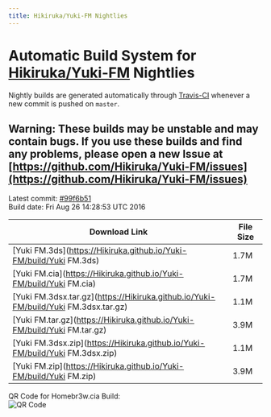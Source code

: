 ```yaml
---
title: Hikiruka/Yuki-FM Nightlies
---
```

# Automatic Build System for [Hikiruka/Yuki-FM](https://github.com/Hikiruka/Yuki-FM) Nightlies

Nightly builds are generated automatically through [Travis-CI](https://travis-ci.org/) whenever a new commit is pushed on `master`.

## Warning: These builds may be unstable and may contain bugs. If you use these builds and find any problems, please open a new Issue at [https://github.com/Hikiruka/Yuki-FM/issues](https://github.com/Hikiruka/Yuki-FM/issues)

Latest commit: [#99f6b51](https://github.com/Hikiruka/Yuki-FM/commit/99f6b5156b5f1760132b5c02a3b0c96b7b2c57a0)<br>
Build date: Fri Aug 26 14:28:53 UTC 2016

| Download Link | File Size |
|---------------|-----------|
| [Yuki FM.3ds](https://Hikiruka.github.io/Yuki-FM/build/Yuki FM.3ds) | 1.7M |
| [Yuki FM.cia](https://Hikiruka.github.io/Yuki-FM/build/Yuki FM.cia) | 1.7M |
| [Yuki FM.3dsx.tar.gz](https://Hikiruka.github.io/Yuki-FM/build/Yuki FM.3dsx.tar.gz) | 1.1M |
| [Yuki FM.tar.gz](https://Hikiruka.github.io/Yuki-FM/build/Yuki FM.tar.gz) | 3.9M |
| [Yuki FM.3dsx.zip](https://Hikiruka.github.io/Yuki-FM/build/Yuki FM.3dsx.zip) | 1.1M |
| [Yuki FM.zip](https://Hikiruka.github.io/Yuki-FM/build/Yuki FM.zip) | 3.9M |

QR Code for Homebr3w.cia Build:<br>![QR Code](https://Hikiruka.github.io/Yuki-FM/build/QRCode.jpg)
